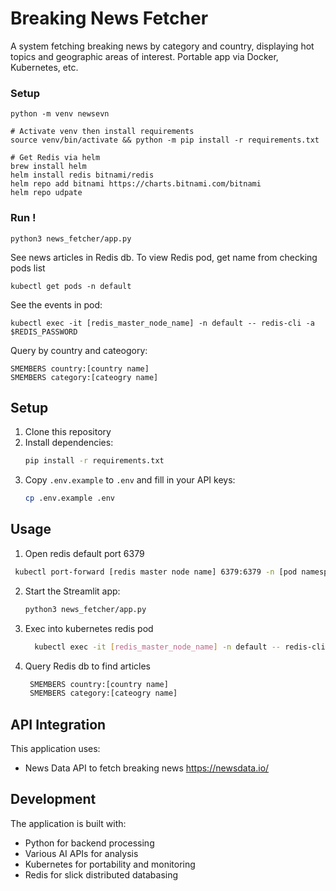 # Breaking News Fetcher

A system fetching breaking news by category and country, displaying hot topics and geographic areas of interest. Portable app via Docker, Kubernetes, etc.

### Setup
```
python -m venv newsevn

# Activate venv then install requirements
source venv/bin/activate && python -m pip install -r requirements.txt

# Get Redis via helm
brew install helm
helm install redis bitnami/redis
helm repo add bitnami https://charts.bitnami.com/bitnami
helm repo udpate
```


### Run !
```
python3 news_fetcher/app.py  
```
See news articles in Redis db. To view Redis pod, get name from checking pods list 
```
kubectl get pods -n default
```
See the events in pod:
```
kubectl exec -it [redis_master_node_name] -n default -- redis-cli -a $REDIS_PASSWORD
```
Query by country and cateogory:
```
SMEMBERS country:[country name]
SMEMBERS category:[cateogry name]
```

## Setup

1. Clone this repository
2. Install dependencies:
   ```bash
   pip install -r requirements.txt
   ```
3. Copy `.env.example` to `.env` and fill in your API keys:
   ```bash
   cp .env.example .env
   ```

## Usage

1. Open redis default port 6379
  ```bash
   kubectl port-forward [redis master node name] 6379:6379 -n [pod namespace name]
   ```
2. Start the Streamlit app:
   ```bash
   python3 news_fetcher/app.py
   ```
3. Exec into kubernetes redis pod
   ```bash
     kubectl exec -it [redis_master_node_name] -n default -- redis-cli -a $REDIS_PASSWORD
   ```
3. Query Redis db to find articles
    ```bash
     SMEMBERS country:[country name]
     SMEMBERS category:[cateogry name]
   ```

## API Integration

This application uses:
- News Data API to fetch breaking news https://newsdata.io/

## Development

The application is built with:
- Python for backend processing
- Various AI APIs for analysis
- Kubernetes for portability and monitoring
- Redis for slick distributed databasing 

